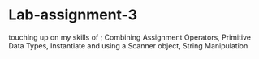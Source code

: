 # Lab-assignment-3
touching up on my skills of ;  Combining Assignment Operators, Primitive Data Types, Instantiate and using a Scanner object, String Manipulation
